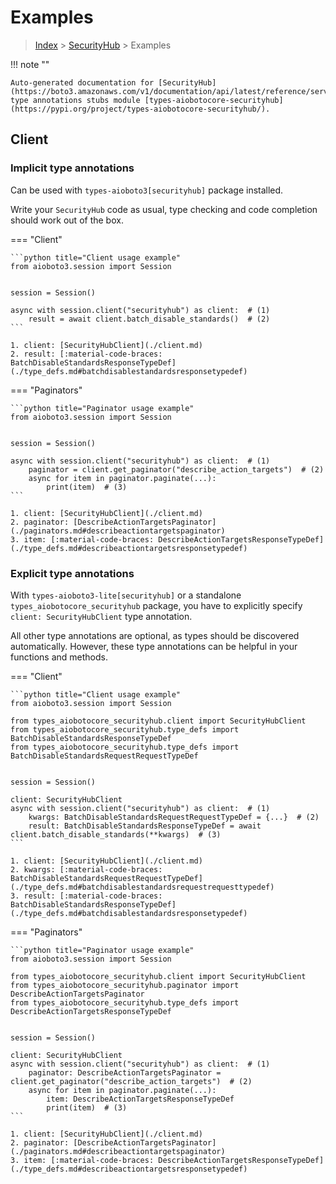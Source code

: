 # Examples

> [Index](../README.md) > [SecurityHub](./README.md) > Examples

!!! note ""

    Auto-generated documentation for [SecurityHub](https://boto3.amazonaws.com/v1/documentation/api/latest/reference/services/securityhub.html#SecurityHub)
    type annotations stubs module [types-aiobotocore-securityhub](https://pypi.org/project/types-aiobotocore-securityhub/).

## Client

### Implicit type annotations

Can be used with `types-aioboto3[securityhub]` package installed.

Write your `SecurityHub` code as usual,
type checking and code completion should work out of the box.



=== "Client"

    ```python title="Client usage example"
    from aioboto3.session import Session


    session = Session()

    async with session.client("securityhub") as client:  # (1)
        result = await client.batch_disable_standards()  # (2)
    ```

    1. client: [SecurityHubClient](./client.md)
    2. result: [:material-code-braces: BatchDisableStandardsResponseTypeDef](./type_defs.md#batchdisablestandardsresponsetypedef) 



=== "Paginators"

    ```python title="Paginator usage example"
    from aioboto3.session import Session


    session = Session()

    async with session.client("securityhub") as client:  # (1)
        paginator = client.get_paginator("describe_action_targets")  # (2)
        async for item in paginator.paginate(...):
            print(item)  # (3)
    ```

    1. client: [SecurityHubClient](./client.md)
    2. paginator: [DescribeActionTargetsPaginator](./paginators.md#describeactiontargetspaginator)
    3. item: [:material-code-braces: DescribeActionTargetsResponseTypeDef](./type_defs.md#describeactiontargetsresponsetypedef) 




### Explicit type annotations

With `types-aioboto3-lite[securityhub]`
or a standalone `types_aiobotocore_securityhub` package, you have to explicitly specify
`client: SecurityHubClient` type annotation.

All other type annotations are optional, as types should be discovered automatically.
However, these type annotations can be helpful in your functions and methods.


=== "Client"

    ```python title="Client usage example"
    from aioboto3.session import Session

    from types_aiobotocore_securityhub.client import SecurityHubClient
    from types_aiobotocore_securityhub.type_defs import BatchDisableStandardsResponseTypeDef
    from types_aiobotocore_securityhub.type_defs import BatchDisableStandardsRequestRequestTypeDef


    session = Session()

    client: SecurityHubClient
    async with session.client("securityhub") as client:  # (1)
        kwargs: BatchDisableStandardsRequestRequestTypeDef = {...}  # (2)
        result: BatchDisableStandardsResponseTypeDef = await client.batch_disable_standards(**kwargs)  # (3)
    ```

    1. client: [SecurityHubClient](./client.md)
    2. kwargs: [:material-code-braces: BatchDisableStandardsRequestRequestTypeDef](./type_defs.md#batchdisablestandardsrequestrequesttypedef) 
    3. result: [:material-code-braces: BatchDisableStandardsResponseTypeDef](./type_defs.md#batchdisablestandardsresponsetypedef) 



=== "Paginators"

    ```python title="Paginator usage example"
    from aioboto3.session import Session

    from types_aiobotocore_securityhub.client import SecurityHubClient
    from types_aiobotocore_securityhub.paginator import DescribeActionTargetsPaginator
    from types_aiobotocore_securityhub.type_defs import DescribeActionTargetsResponseTypeDef


    session = Session()

    client: SecurityHubClient
    async with session.client("securityhub") as client:  # (1)
        paginator: DescribeActionTargetsPaginator = client.get_paginator("describe_action_targets")  # (2)
        async for item in paginator.paginate(...):
            item: DescribeActionTargetsResponseTypeDef
            print(item)  # (3)
    ```

    1. client: [SecurityHubClient](./client.md)
    2. paginator: [DescribeActionTargetsPaginator](./paginators.md#describeactiontargetspaginator)
    3. item: [:material-code-braces: DescribeActionTargetsResponseTypeDef](./type_defs.md#describeactiontargetsresponsetypedef) 





